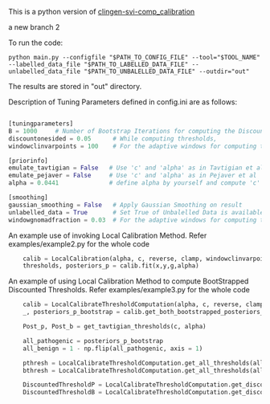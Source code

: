 This is a python version of [clingen-svi-comp_calibration](https://github.com/vpejaver/clingen-svi-comp_calibration)

a new branch 2

To run the code:
```
python main.py --configfile "$PATH_TO_CONFIG_FILE" --tool="$TOOL_NAME" --labelled_data_file "$PATH_TO_LABELLED_DATA_FILE" --unlabelled_data_file "$PATH_TO_UNBALELLED_DATA_FILE" --outdir="out"
```
The results are stored in "out" directory.


Description of Tuning Parameters defined in config.ini are as follows:
```python

[tuningparameters]
B = 1000     # Number of Bootstrap Iterations for computing the Discounted Thresholds
discountonesided = 0.05      # While computing thresholds,
windowclinvarpoints = 100    # For the adaptive windows for computing the local probabilty, this defines the minimum number of 'labelled data points' that should be in the window 

[priorinfo]
emulate_tavtigian = False   # Use 'c' and 'alpha' as in Tavtigian et al
emulate_pejaver = False     # Use 'c' and 'alpha' as in Pejaver et al
alpha = 0.0441              # define alpha by yourself and compute 'c' as per Tavtigian et al framework

[smoothing] 
gaussian_smoothing = False   # Apply Gaussian Smoothing on result
unlabelled_data = True       # Set True of Unbalelled Data is available and to be used for smoothing
windowgnomadfraction = 0.03  # For the adaptive	windows for computing the local  probabilty, this defines the minimum fraction of 'unlabelled data points' that should be in the window

```



An example use of invoking Local Calibration Method. Refer examples/example2.py for the whole code


```python
    calib = LocalCalibration(alpha, c, reverse, clamp, windowclinvarpoints, windowgnomadfraction, gaussian_smoothing)
    thresholds, posteriors_p = calib.fit(x,y,g,alpha)

```


An example of using Local Calibration Method to compute BootStrapped Discounted Thresholds. Refer examples/example3.py for the whole code


```python
    calib = LocalCalibrateThresholdComputation(alpha, c, reverse, clamp, windowclinvarpoints, windowgnomadfraction, gaussian_smoothing, )
    _, posteriors_p_bootstrap = calib.get_both_bootstrapped_posteriors_parallel(x,y, g, 1000, alpha, thresholds)

    Post_p, Post_b = get_tavtigian_thresholds(c, alpha)

    all_pathogenic = posteriors_p_bootstrap
    all_benign = 1 - np.flip(all_pathogenic, axis = 1)

    pthresh = LocalCalibrateThresholdComputation.get_all_thresholds(all_pathogenic, thresholds, Post_p)
    bthresh = LocalCalibrateThresholdComputation.get_all_thresholds(all_benign, np.flip(thresholds), Post_b) 

    DiscountedThresholdP = LocalCalibrateThresholdComputation.get_discounted_thresholds(pthresh, Post_p, B, discountonesided, 'pathogenic')
    DiscountedThresholdB = LocalCalibrateThresholdComputation.get_discounted_thresholds(bthresh, Post_b, B, discountonesided, 'benign')


```